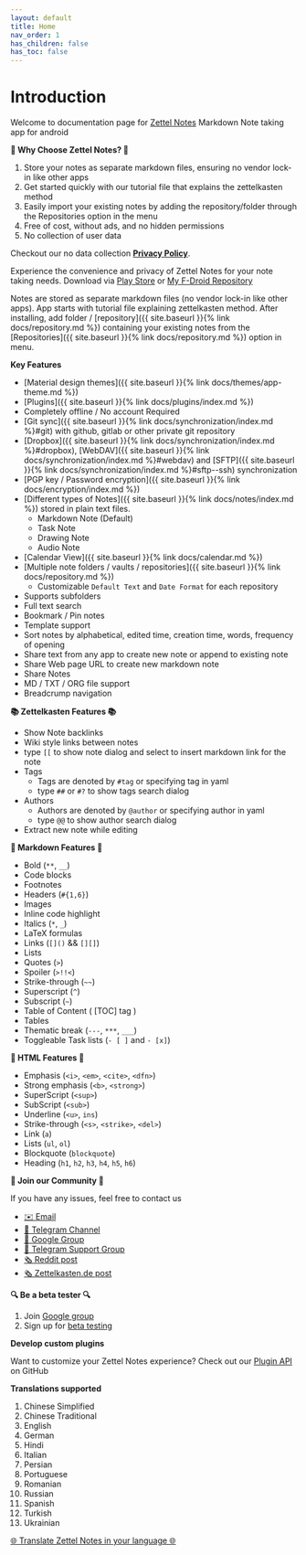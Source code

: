 ```yaml
---
layout: default
title: Home
nav_order: 1
has_children: false
has_toc: false
---
```


# Introduction

Welcome to documentation page for [Zettel Notes](https://thedoc.eu.org/redirect/zettel-notes) Markdown Note taking app for android

<b>🚀 Why Choose Zettel Notes? 🚀</b>

1. Store your notes as separate markdown files, ensuring no vendor lock-in like other apps
2. Get started quickly with our tutorial file that explains the zettelkasten method
3. Easily import your existing notes by adding the repository/folder through the Repositories option in the menu
4. Free of cost, without ads, and no hidden permissions
5. No collection of user data

Checkout our no data collection **[Privacy Policy](https://thedoc.eu.org/zettel-notes/privacy)**.

Experience the convenience and privacy of Zettel Notes for your note taking needs. Download via [Play  Store](https://thedoc.eu.org/redirect/zettel-notes) or [My F-Droid Repository](https://thedoc.eu.org/fdroid/)

Notes are stored as separate markdown files (no vendor lock-in like other apps). App starts with tutorial file explaining zettelkasten method. After installing, add folder / [repository]({{ site.baseurl }}{% link docs/repository.md %}) containing your existing notes from the [Repositories]({{ site.baseurl }}{% link docs/repository.md %}) option in menu.


**Key Features**

-  [Material design themes]({{ site.baseurl }}{% link docs/themes/app-theme.md %})
-  [Plugins]({{ site.baseurl }}{% link docs/plugins/index.md %})
-  Completely offline / No account Required
- [Git sync]({{ site.baseurl }}{% link docs/synchronization/index.md %}#git) with github, gitlab or other private git repository
- [Dropbox]({{ site.baseurl }}{% link docs/synchronization/index.md %}#dropbox), [WebDAV]({{ site.baseurl }}{% link docs/synchronization/index.md %}#webdav) and [SFTP]({{ site.baseurl }}{% link docs/synchronization/index.md %}#sftp--ssh) synchronization
-  [PGP key / Password encryption]({{ site.baseurl }}{% link docs/encryption/index.md %})
- [Different types of Notes]({{ site.baseurl }}{% link docs/notes/index.md %}) stored in plain text files.
  - Markdown Note (Default)
  - Task Note
  - Drawing Note
  - Audio Note
- [Calendar View]({{ site.baseurl }}{% link docs/calendar.md %})
- [Multiple note folders / vaults / repositories]({{ site.baseurl }}{% link docs/repository.md %})
  - Customizable `Default Text` and `Date Format` for each repository
-  Supports subfolders
-  Full text search
-  Bookmark / Pin notes
-  Template support
-  Sort notes by alphabetical, edited time, creation time, words, frequency of opening
-  Share text from any app to create new note or append to existing note
-  Share Web page URL to create new markdown note
-  Share Notes
-  MD / TXT / ORG file support
-  Breadcrump navigation

<b>📚 Zettelkasten Features 📚</b>

- Show Note backlinks
- Wiki style links between notes
- type `[[` to show note dialog and select to insert markdown link for the note
- Tags
  - Tags are denoted by `#tag` or specifying tag in yaml
  - type `##` or `#?` to show tags search dialog
- Authors
  - Authors are denoted by `@author` or specifying author in yaml
  - type `@@` to show author search dialog
- Extract new note while editing

<b> 📝 Markdown Features 📝 </b>

* Bold (`**`, `__`)
* Code blocks
* Footnotes
* Headers (`#{1,6}`)
* Images
* Inline code highlight
* Italics (`*`, `_`)
* LaTeX formulas
* Links (`[]()` && `[][]`)
* Lists
* Quotes (`>`)
* Spoiler (`>!!<`)
* Strike-through (`~~`)
* Superscript (`^`)
* Subscript (`~`)
* Table of Content ( [TOC] tag )
* Tables
* Thematic break (`---`, `***`, `___`)
* Toggleable Task lists (`- [ ]` and `- [x]`)

<b>🔌 HTML Features 🔌</b>

* Emphasis (`<i>`, `<em>`, `<cite>`, `<dfn>`)
* Strong emphasis (`<b>`, `<strong>`)
* SuperScript (`<sup>`)
* SubScript (`<sub>`)
* Underline (`<u>`, `ins`)
* Strike-through (`<s>`, `<strike>`, `<del>`)
* Link (`a`)
* Lists (`ul`, `ol`)
* Blockquote (`blockquote`)
* Heading (`h1`, `h2`, `h3`, `h4`, `h5`, `h6`)

<b>💬 Join our Community 💬</b>

If you have any issues, feel free to contact us

- [✉️ Email](mailto:info@thedoc.eu.org)
- [📣 Telegram Channel](https://t.me/zettelnotes)
- [👥 Google Group](https://groups.google.com/g/znotes)
- [👥 Telegram Support Group](https://t.me/joinchat/DZ2eFcOk3Mo4MDk1)
- [🗞️ Reddit post](https://www.reddit.com/r/Zettelkasten/comments/npr00a/introducing_my_new_android_app_for_zettelkasten/)
- [🗞️ Zettelkasten.de post](https://forum.zettelkasten.de/discussion/1844/introducing-my-new-android-app-for-zettelkasten-zettel-notes/)

<b>🔍 Be a beta tester 🔍</b>

1. Join [Google group](https://groups.google.com/g/znotes) 
2. Sign up for [beta testing](https://play.google.com/apps/testing/org.eu.thedoc.zettelnotes)

<b>Develop custom plugins</b>

Want to customize your Zettel Notes experience? Check out our [Plugin API](https://github.com/damionx7/Zettel-Notes-Plugin-Api) on GitHub

**Translations supported**

1. Chinese Simplified
2. Chinese Traditional
3. English
4. German
5. Hindi
6. Italian
7. Persian
8. Portuguese
9. Romanian
10. Russian
11. Spanish
12. Turkish
13. Ukrainian

[🌐 Translate Zettel Notes in your language 🌐](https://crowdin.com/project/zettel-notes)

